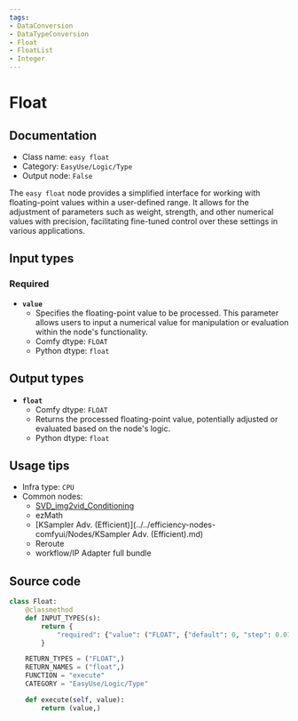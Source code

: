 ```yaml
---
tags:
- DataConversion
- DataTypeConversion
- Float
- FloatList
- Integer
---
```


# Float
## Documentation
- Class name: `easy float`
- Category: `EasyUse/Logic/Type`
- Output node: `False`

The `easy float` node provides a simplified interface for working with floating-point values within a user-defined range. It allows for the adjustment of parameters such as weight, strength, and other numerical values with precision, facilitating fine-tuned control over these settings in various applications.
## Input types
### Required
- **`value`**
    - Specifies the floating-point value to be processed. This parameter allows users to input a numerical value for manipulation or evaluation within the node's functionality.
    - Comfy dtype: `FLOAT`
    - Python dtype: `float`
## Output types
- **`float`**
    - Comfy dtype: `FLOAT`
    - Returns the processed floating-point value, potentially adjusted or evaluated based on the node's logic.
    - Python dtype: `float`
## Usage tips
- Infra type: `CPU`
- Common nodes:
    - [SVD_img2vid_Conditioning](../../Comfy/Nodes/SVD_img2vid_Conditioning.md)
    - ezMath
    - [KSampler Adv. (Efficient)](../../efficiency-nodes-comfyui/Nodes/KSampler Adv. (Efficient).md)
    - Reroute
    - workflow/IP Adapter full bundle



## Source code
```python
class Float:
    @classmethod
    def INPUT_TYPES(s):
        return {
            "required": {"value": ("FLOAT", {"default": 0, "step": 0.01, "min": -999999, "max": 999999,})},
        }

    RETURN_TYPES = ("FLOAT",)
    RETURN_NAMES = ("float",)
    FUNCTION = "execute"
    CATEGORY = "EasyUse/Logic/Type"

    def execute(self, value):
        return (value,)

```
